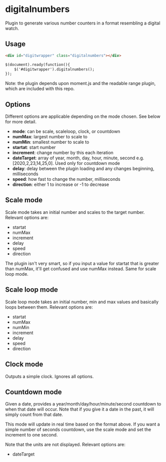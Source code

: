 digitalnumbers
==============

Plugin to generate various number counters in a format resembling a digital watch.

Usage
-----

```html
<div id="digitwrapper" class="digitalnumbers"></div>

$(document).ready(function(){
	$('#digitwrapper').digitalnumbers();
});
```

Note: the plugin depends upon moment.js and the readable range plugin, which are included with this repo.

Options
-------

Different options are applicable depending on the mode chosen. See below for more detail.

- **mode**: can be scale, scaleloop, clock, or countdown
- **numMax**: largest number to scale to
- **numMin**: smallest number to scale to
- **startat**: start number
- **increment**: change number by this each iteration
- **dateTarget**: array of year, month, day, hour, minute, second e.g. [2020,2,23,14,25,0]. Used only for countdown mode
- **delay**: delay between the plugin loading and any changes beginning, milliseconds
- **speed**: how fast to change the number, milliseconds
- **direction**: either 1 to increase or -1 to decrease

Scale mode
----------

Scale mode takes an initial number and scales to the target number. Relevant options are:

- startat
- numMax
- increment
- delay
- speed
- direction

The plugin isn't very smart, so if you input a value for startat that is greater than numMax, it'll get confused and use numMax instead. Same for scale loop mode.

Scale loop mode
---------------

Scale loop mode takes an initial number, min and max values and basically loops between them. Relevant options are:

- startat
- numMax
- numMin
- increment
- delay
- speed
- direction

Clock mode
----------

Outputs a simple clock. Ignores all options.

Countdown mode
--------------

Given a date, provides a year/month/day/hour/minute/second countdown to when that date will occur. Note that if you give it a date in the past, it will simply count from that date.

This mode will update in real time based on the format above. If you want a simple number of seconds countdown, use the scale mode and set the increment to one second.

Note that the units are not displayed. Relevant options are:

- dateTarget

